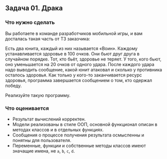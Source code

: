## Задача 01. Драка
### Что нужно сделать
Вы работаете в команде разработчиков мобильной игры, и вам досталась такая часть от ТЗ заказчика:

Есть два юнита, каждый из них называется «Воин». Каждому устанавливается здоровье в 100 очков.
Они бьют друг друга в случайном порядке. Тот, кто бьёт, здоровье не теряет. 
У того, кого бьют, оно уменьшается на 20 очков от одного удара. 
После каждого удара надо выводить сообщение, какой юнит атаковал и сколько у противника 
осталось здоровья. Как только у кого-то заканчивается ресурс здоровья,
программа завершается сообщением о том, кто одержал победу.

Реализуйте такую программу.
### Что оценивается
- Результат вычислений корректен.
- Модели реализованы в стиле ООП, основной функционал описан в методах классов и в отдельных функциях.
- Сообщения о процессе получения результата осмысленны и понятны для пользователя.
- Переменные, функции и собственные методы классов имеют значащие имена, не `a`, `b`, `c`, `d`.

